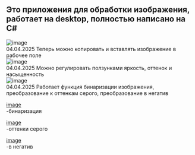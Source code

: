 ## Это приложения для обработки изображения, работает на desktop, полностью написано на C#<br>
![image](https://github.com/user-attachments/assets/a674fbcf-a186-4da4-8d12-129845c09224)<br>
04.04.2025 Теперь можно копировать и вставлять изображение в рабочее поле<br>
![image](https://github.com/user-attachments/assets/d0206993-ae24-42ac-af6d-5122060d9bdf)<br>
04.04.2025 Можно регулировать ползунками яркость, оттенок и насыщенность<br>
![image](https://github.com/user-attachments/assets/49c17667-301e-4dbe-8ed2-75fd77fd5f62)<br>
04.04.2025 Работает функция бинаризации изображения, преобразование к оттенкам серого, преобразование в негатив<br>

[image](https://github.com/user-attachments/assets/304ddbb9-c511-4859-aaa3-f01281ee0770)<br>-бинаризация<br>


[image](https://github.com/user-attachments/assets/c24a705f-09f9-4c7b-9c2a-b2127cc2ac4b)<br>-оттенки серого <br>

[image](https://github.com/user-attachments/assets/4e3ce66f-c884-4066-b984-66dbe1c409af)<br>-в негатив<br>


